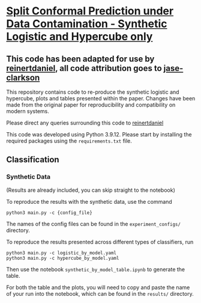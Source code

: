 # <ins> Split Conformal Prediction under Data Contamination - Synthetic Logistic and Hypercube only</ins>
## This code has been adapted for use by [reinertdaniel](https://github.com/reinertdaniel/), all code attribution goes to [jase-clarkson](https://github.com/jase-clarkson)
This repository contains code to re-produce the synthetic logistic and hypercube, plots and tables presented within the paper. Changes have been made from the original paper for reproducibility and compatibility on modern systems.

Please direct any queries surrounding this code to [reinertdaniel](https://github.com/reinertdaniel/)

This code was developed using Python 3.9.12. Please start by installing the required packages using the ```requirements.txt``` file.  

## Classification
### Synthetic Data

(Results are already included, you can skip straight to the notebook)

To reproduce the results with the synthetic data, use the command

```
python3 main.py -c {config_file}
```
The names of the config files can be found in the ```experiment_configs/``` directory.

To reproduce the results presented across different types of classifiers, run
```
python3 main.py -c logistic_by_model.yaml
python3 main.py -c hypercube_by_model.yaml
```
Then use the notebook ```synthetic_by_model_table.ipynb``` to generate the table.

For both the table and the plots, you will need to copy and paste the name of your run into the notebook, which can be found in the 
```results/``` directory. 

